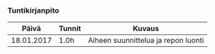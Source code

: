 ### Tuntikirjanpito
Päivä | Tunnit | Kuvaus
--------------- | ----- | ------
18.01.2017 | 1.0h | Aiheen suunnittelua ja repon luonti
